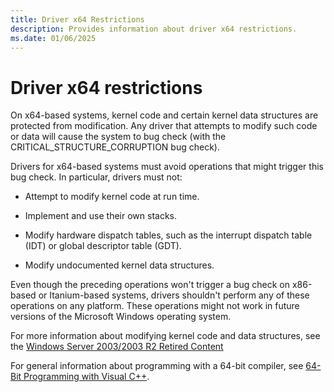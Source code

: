 ```yaml
---
title: Driver x64 Restrictions
description: Provides information about driver x64 restrictions.
ms.date: 01/06/2025
---
```


# Driver x64 restrictions

On x64-based systems, kernel code and certain kernel data structures are protected from modification. Any driver that attempts to modify such code or data will cause the system to bug check (with the CRITICAL_STRUCTURE_CORRUPTION bug check).

Drivers for x64-based systems must avoid operations that might trigger this bug check. In particular, drivers must not:

- Attempt to modify kernel code at run time.

- Implement and use their own stacks.

- Modify hardware dispatch tables, such as the interrupt dispatch table (IDT) or global descriptor table (GDT).

- Modify undocumented kernel data structures.

Even though the preceding operations won't trigger a bug check on x86-based or Itanium-based systems, drivers shouldn't perform any of these operations on any platform. These operations might not work in future versions of the Microsoft Windows operating system.

For more information about modifying kernel code and data structures, see the [Windows Server 2003/2003 R2 Retired Content](https://www.microsoft.com/en-US/download/details.aspx?id=53314)

For general information about programming with a 64-bit compiler, see [64-Bit Programming with Visual C++](/cpp/build/configuring-programs-for-64-bit-visual-cpp).
